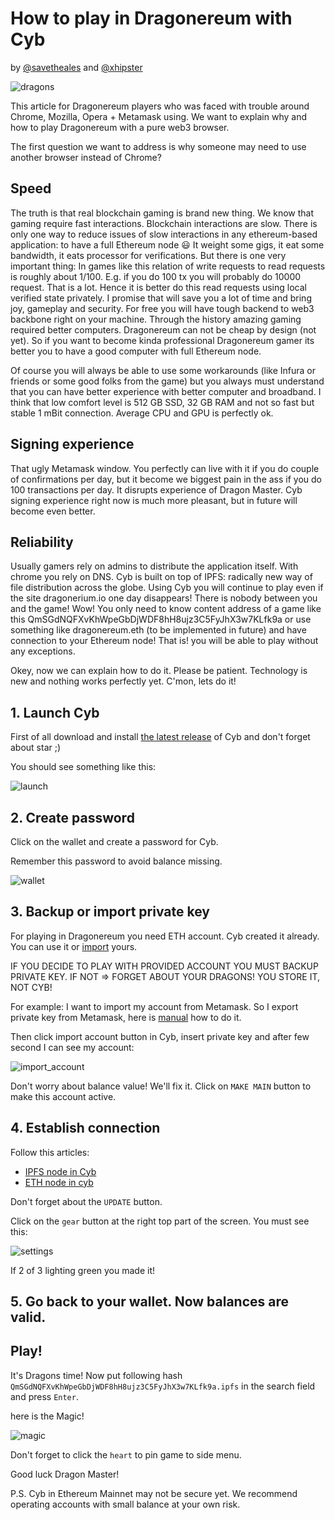 # How to play in Dragonereum with Cyb

by [@savetheales]() and [@xhipster]()

![dragons](dragon.png)

This article for Dragonereum players who was faced with trouble around Chrome, Mozilla, Opera + Metamask using. We want to explain why and how to play Dragonereum with a pure web3 browser.

The first question we want to address is why someone may need to use another browser instead of Chrome?

## Speed

The truth is that real blockchain gaming is brand new thing. We know that gaming require fast interactions. Blockchain interactions are slow. There is only one way to reduce issues of slow interactions in any ethereum-based application: to have a full Ethereum node :smiley: It weight some gigs, it eat some bandwidth, it eats processor for verifications. But there is one very important thing: In games like this relation of write requests to read requests is roughly about 1/100. E.g. if you do 100 tx you will probably do 10000 request. That is a lot. Hence it is better do this read requests using local verified state privately. I promise that will save you a lot of time and bring joy, gameplay and security. For free you will have tough backend to web3 backbone right on your machine. Through the history amazing gaming required better computers. Dragonereum can not be cheap by design (not yet). So if you want to become kinda professional Dragonereum gamer its better you to have a good computer with full Ethereum node.

Of course you will always be able to use some workarounds (like Infura or friends or some good folks from the game) but you always must understand that you can have better experience with better computer and broadband. I think that low comfort level is 512 GB SSD, 32 GB RAM and not so fast but stable 1 mBit connection. Average CPU and GPU is perfectly ok.

## Signing experience

That ugly Metamask window. You perfectly can live with it if you do couple of confirmations per day, but it become we biggest pain in the ass if you do 100 transactions per day. It disrupts experience of Dragon Master. Cyb signing experience right now is much more pleasant, but in future will become even better.

## Reliability

Usually gamers rely on admins to distribute the application itself. With chrome you rely on DNS. Cyb is built on top of IPFS: radically new way of file distribution across the globe. Using Cyb you will continue to play even if the site dragonerium.io one day disappears! There is nobody between you and the game! Wow! You only need to know content address of a game like this QmSGdNQFXvKhWpeGbDjWDF8hH8ujz3C5FyJhX3w7KLfk9a or use something like dragonereum.eth (to be implemented in future) and have connection to your Ethereum node! That is! you will be able to play without any exceptions.


Okey, now we can explain how to do it. Please be patient. Technology is new and nothing  works perfectly yet. C'mon, lets do it!

## 1. Launch Cyb

First of all download and install [the latest release](https://github.com/cybercongress/cyb/releases) of Cyb and don't forget about star ;)

You should see something like this:

![launch](launch.png)

## 2. Create password

Click on the wallet and create a password for Cyb.

Remember this password to avoid balance missing.

![wallet](wallet.png)

## 3. Backup or import private key

For playing in Dragonereum you need ETH account. Cyb created it already. You can use it or [import](asdasdasd) yours.

IF YOU DECIDE TO PLAY WITH PROVIDED ACCOUNT YOU MUST BACKUP PRIVATE KEY. IF NOT => FORGET ABOUT YOUR DRAGONS! YOU STORE IT, NOT CYB!

For example: I want to import my account from Metamask. So I export private key from Metamask, here is [manual](asdasdasdasd) how to do it.

Then click import account button in Cyb, insert private key and after few second I can see my account:

![import_account](account.png)

Don't worry about balance value! We'll fix it. Click on `MAKE MAIN` button to make this account active.

## 4. Establish connection

Follow this articles:
- [IPFS node in Cyb](https://steemit.com/web3/@savetheales/how-to-add-custom-ipfs-node-to-your-cyb)
- [ETH node in cyb](https://steemit.com/web3/@savetheales/how-to-add-own-eth-node-to-your-cyb)

Don't forget about the `UPDATE` button.

 Click on the `gear` button at the right top part of the screen. You must see this:

![settings](settings.png)

If 2 of 3 lighting green you made it!

## 5. Go back to your wallet. Now balances are valid.

## Play!

It's Dragons time! Now put following hash `QmSGdNQFXvKhWpeGbDjWDF8hH8ujz3C5FyJhX3w7KLfk9a.ipfs` in the search field and press `Enter`.

here is the Magic!

![magic](magic.png)

Don't forget to click the `heart` to pin game to side menu.

Good luck Dragon Master!

P.S. Cyb in Ethereum Mainnet may not be secure yet. We recommend operating accounts with small balance at your own risk.
